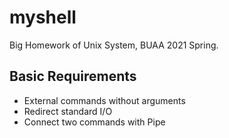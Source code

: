 # myshell

Big Homework of Unix System, BUAA 2021 Spring.

## Basic Requirements

- External commands without arguments
- Redirect standard I/O
- Connect two commands with Pipe
